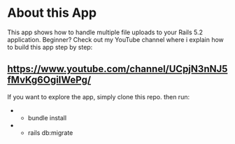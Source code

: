 # About this App

This app shows how to handle multiple file uploads to your Rails 5.2 application.
Beginner? Check out my YouTube channel where i explain how to build this app step by step:
## https://www.youtube.com/channel/UCpjN3nNJ5fMvKg6OgiIWePg/


If you want to explore the app, simply clone this repo.
then run:
* - bundle install
* - rails db:migrate




